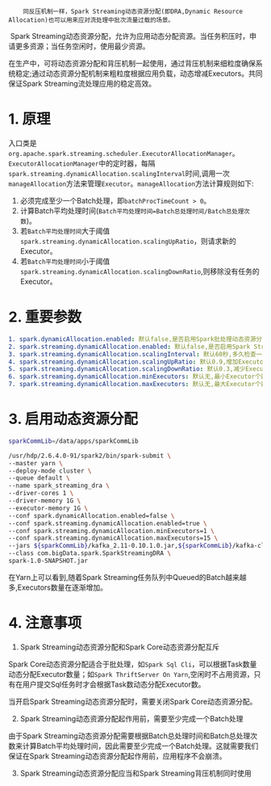 		同反压机制一样，Spark Streaming动态资源分配(即DRA,Dynamic Resource Allocation)也可以用来应对流处理中批次流量过载的场景。

​		Spark Streaming动态资源分配，允许为应用动态分配资源。当任务积压时，申请更多资源；当任务空闲时，使用最少资源。

​		在生产中，可将动态资源分配和背压机制一起使用，通过背压机制来细粒度确保系统稳定;通过动态资源分配机制来粗粒度根据应用负载，动态增减Executors。共同保证Spark Streaming流处理应用的稳定高效。

# 1. 原理

入口类是`org.apache.spark.streaming.scheduler.ExecutorAllocationManager`。`ExecutorAllocationManager`中的定时器，每隔`spark.streaming.dynamicAllocation.scalingInterval`时间,调用一次`manageAllocation`方法来管理`Executor`。`manageAllocation`方法计算规则如下:

1. 必须完成至少一个Batch处理，即`batchProcTimeCount > 0`。
2. 计算Batch平均处理时间(`Batch平均处理时间=Batch总处理时间/Batch总处理次数`)。
3. 若`Batch平均处理时间`大于阈值`spark.streaming.dynamicAllocation.scalingUpRatio`，则请求新的Executor。
4. 若`Batch平均处理时间`小于阈值`spark.streaming.dynamicAllocation.scalingDownRatio`,则移除没有任务的Executor。

# 2. 重要参数

```yml
1. spark.dynamicAllocation.enabled: 默认false,是否启用Spark批处理动态资源分配。
2. spark.streaming.dynamicAllocation.enabled: 默认false,是否启用Spark Streaming流处理动态资源分配。
3. spark.streaming.dynamicAllocation.scalingInterval: 默认60秒,多久检查一次。
4. spark.streaming.dynamicAllocation.scalingUpRatio: 默认0.9,增加Executor的阈值。
5. spark.streaming.dynamicAllocation.scalingDownRatio: 默认0.3,减少Executor的阈值。
6. spark.streaming.dynamicAllocation.minExecutors: 默认无,最小Executor个数
7. spark.streaming.dynamicAllocation.maxExecutors: 默认无,最大Executor个数。
```
# 3. 启用动态资源分配

```bash
sparkCommLib=/data/apps/sparkCommLib

/usr/hdp/2.6.4.0-91/spark2/bin/spark-submit \
--master yarn \
--deploy-mode cluster \
--queue default \
--name spark_streaming_dra \
--driver-cores 1 \
--driver-memory 1G \
--executor-memory 1G \
--conf spark.dynamicAllocation.enabled=false \
--conf spark.streaming.dynamicAllocation.enabled=true \
--conf spark.streaming.dynamicAllocation.minExecutors=1 \
--conf spark.streaming.dynamicAllocation.maxExecutors=15 \
--jars ${sparkCommLib}/kafka_2.11-0.10.1.0.jar,${sparkCommLib}/kafka-clients-0.10.1.0.jar,${sparkCommLib}/spark-streaming-kafka-0-10_2.11-2.1.1.jar,${sparkCommLib}/fastjson-1.2.5.jar \
--class com.bigData.spark.SparkStreamingDRA \
spark-1.0-SNAPSHOT.jar
```

在Yarn上可以看到,随着Spark Streaming任务队列中Queued的Batch越来越多,Executors数量在逐渐增加。


# 4. 注意事项

1. Spark Streaming动态资源分配和Spark Core动态资源分配互斥

Spark Core动态资源分配适合于批处理，如`Spark Sql Cli`，可以根据Task数量动态分配Executor数量；如`Spark ThriftServer On Yarn`,空闲时不占用资源，只有在用户提交Sql任务时才会根据Task数动态分配Executor数。

当开启Spark Streaming动态资源分配时，需要关闭Spark Core动态资源分配。

2. Spark Streaming动态资源分配起作用前，需要至少完成一个Batch处理

由于Spark Streaming动态资源分配需要根据Batch总处理时间和Batch总处理次数来计算Batch平均处理时间，因此需要至少完成一个Batch处理。这就需要我们保证在Spark Streaming动态资源分配起作用前，应用程序不会崩溃。

3. Spark Streaming动态资源分配应当和Spark Streaming背压机制同时使用


